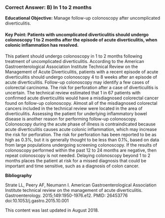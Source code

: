 
### Correct Answer: B) In 1 to 2 months 

**Educational Objective:** Manage follow-up colonoscopy after uncomplicated diverticulitis.

#### **Key Point:** Patients with uncomplicated diverticulitis should undergo colonoscopy 1 to 2 months after the episode of acute diverticulitis, when colonic inflammation has resolved.

This patient should undergo colonoscopy in 1 to 2 months following treatment of uncomplicated diverticulitis. According to the American Gastroenterological Association Institute Technical Review on the Management of Acute Diverticulitis, patients with a recent episode of acute diverticulitis should undergo colonoscopy 4 to 8 weeks after an episode of acute diverticulitis. Follow-up colonoscopy may identify a few cases of colorectal carcinoma. The risk for perforation after a case of diverticulitis is uncertain. The technical review estimated that 1 in 67 patients with confirmed acute diverticulitis would have a misdiagnosed colorectal cancer found on follow-up colonoscopy. Almost all of the misdiagnosed colorectal cancers included in the technical review were located in the area of diverticulitis. Assessing the patient for underlying inflammatory bowel disease is another reason for performing follow-up colonoscopy.
Colonoscopy during the acute phase of illness is contraindicated because acute diverticulitis causes acute colonic inflammation, which may increase the risk for perforation. The risk for perforation has been reported to be as high as 0.3%, but it is generally thought to be less than 0.1%, based on data from large populations undergoing screening colonoscopy. If the results of colonoscopy performed within the past 12 to 24 months are negative, then repeat colonoscopy is not needed.
Delaying colonoscopy beyond 1 to 2 months places the patient at risk for a missed diagnosis that could be important and time sensitive, such as a diagnosis of colon cancer.

**Bibliography**

Strate LL, Peery AF, Neumann I. American Gastroenterological Association Institute technical review on the management of acute diverticulitis. Gastroenterology. 2015;149:1950-1976.e12. PMID: 26453776 doi:10.1053/j.gastro.2015.10.001

This content was last updated in August 2018.
